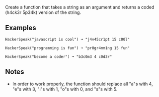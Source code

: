 Create a function that takes a string as an argument and returns a coded (h4ck3r 5p34k) version of the string.

## Examples
```
HackerSpeak("javascript is cool") ➞ "j4v45cr1pt 15 c00l"

HackerSpeak("programming is fun") ➞ "pr0gr4mm1ng 15 fun"

HackerSpeak("become a coder") ➞ "b3c0m3 4 c0d3r"
```
## Notes
* In order to work properly, the function should replace all "a"s with 4, "e"s with 3, "i"s with 1, "o"s with 0, and "s"s with 5.